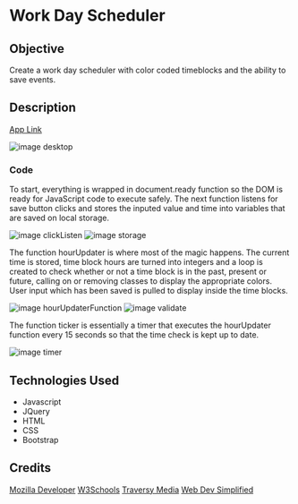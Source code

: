 # Work Day Scheduler

## Objective
Create a work day scheduler with color coded timeblocks and the ability to save events.

## Description
[App Link](https://cptspooky.github.io/Work-Day-Scheduler/)

![image desktop](https://user-images.githubusercontent.com/66426144/88464582-0604ad80-ce8a-11ea-9c32-de78248793a5.png)

### Code
To start, everything is wrapped in document.ready function so the DOM is ready for JavaScript code to execute safely. The next function listens for save button clicks and stores the inputed value and time into variables that are saved on local storage.

![image clickListen](https://user-images.githubusercontent.com/66426144/88464825-d3f44b00-ce8b-11ea-865e-259e2decdb7e.png)
![image storage](https://user-images.githubusercontent.com/66426144/88465108-26366b80-ce8e-11ea-9012-946ae4bab8b6.png)

The function hourUpdater is where most of the magic happens. The current time is stored, time block hours are turned into integers and a loop is created to check whether or not a time block is in the past, present or future, calling on or removing classes to display the appropriate colors. User input which has been saved is pulled to display inside the time blocks. 

![image hourUpdaterFunction](https://user-images.githubusercontent.com/66426144/88464932-a4920e00-ce8c-11ea-932b-ed6540692c5e.png)
![image validate](https://user-images.githubusercontent.com/66426144/88465083-f8512700-ce8d-11ea-88ae-829e9be6b7e9.png)

The function ticker is essentially a timer that executes the hourUpdater function every 15 seconds so that the time check is kept up to date. 

![image timer](https://user-images.githubusercontent.com/66426144/88465058-c344d480-ce8d-11ea-91dd-3787c9ce3f1e.png)


## Technologies Used
* Javascript
* JQuery
* HTML
* CSS
* Bootstrap


## Credits
[Mozilla Developer](https://developer.mozilla.org/)
[W3Schools](https://w3schools.com)
[Traversy Media](https://www.youtube.com/channel/UC29ju8bIPH5as8OGnQzwJyA)
[Web Dev Simplified](https://www.youtube.com/channel/UCFbNIlppjAuEX4znoulh0Cw)
